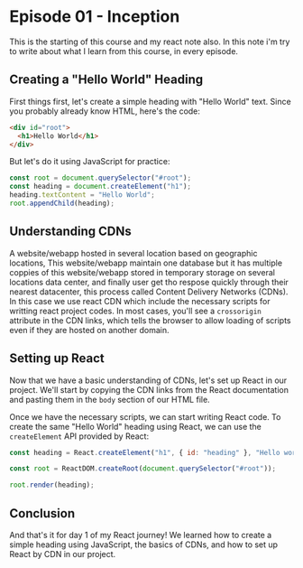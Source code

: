 # Episode 01 - Inception

This is the starting of this course and my react note also. In this note i'm try to write about what I learn from this course, in every episode.

## Creating a "Hello World" Heading

First things first, let's create a simple heading with "Hello World" text. Since you probably already know HTML, here's the code:

```html
<div id="root">
  <h1>Hello World</h1>
</div>
```

But let's do it using JavaScript for practice:

```javascript
const root = document.querySelector("#root");
const heading = document.createElement("h1");
heading.textContent = "Hello World";
root.appendChild(heading);
```

## Understanding CDNs

A website/webapp hosted in several location based on geographic locations, This website/webapp maintain one database but it has multiple coppies of this website/webapp stored in temporary storage on several locations data center, and finally user get tho respose quickly through their nearest datacenter, this process called Content Delivery Networks (CDNs).
In this case we use react CDN which include the necessary scripts for writting react project codes. In most cases, you'll see a `crossorigin` attribute in the CDN links, which tells the browser to allow loading of scripts even if they are hosted on another domain.

## Setting up React

Now that we have a basic understanding of CDNs, let's set up React in our project. We'll start by copying the CDN links from the React documentation and pasting them in the `body` section of our HTML file.

Once we have the necessary scripts, we can start writing React code. To create the same "Hello World" heading using React, we can use the `createElement` API provided by React:

```javascript
const heading = React.createElement("h1", { id: "heading" }, "Hello world");

const root = ReactDOM.createRoot(document.querySelector("#root"));

root.render(heading);
```

## Conclusion

And that's it for day 1 of my React journey! We learned how to create a simple heading using JavaScript, the basics of CDNs, and how to set up React by CDN in our project.
